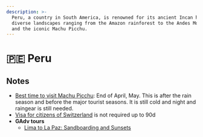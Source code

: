 ```yaml
---
description: >-
  Peru, a country in South America, is renowned for its ancient Incan heritage,
  diverse landscapes ranging from the Amazon rainforest to the Andes Mountains,
  and the iconic Machu Picchu.
---
```


# 🇵🇪 Peru

## Notes

* [Best time to visit Machu Picchu](https://www.responsibletravel.com/holidays/machu-picchu/travel-guide/best-time-to-visit-machu-picchu):  End of April, May. This is after the rain season and before the major tourist seasons. It is still cold and night and raingear is still needed.
* [Visa for citizens of Switzerland](https://www.visahq.ch/peru/) is not required up to 90d
* **GAdv tours**
  * [Lima to La Paz: Sandboarding and Sunsets](https://www.gadventures.com/trips/andes-tour--lima-to-la-paz/7169/)
